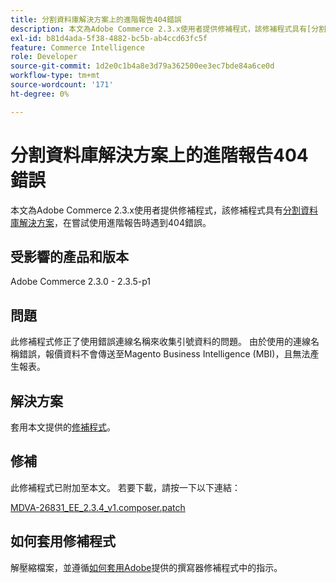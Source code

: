 ```yaml
---
title: 分割資料庫解決方案上的進階報告404錯誤
description: 本文為Adobe Commerce 2.3.x使用者提供修補程式，該修補程式具有[分割資料庫解決方案](https://devdocs.magento.com/guides/v2.3/config-guide/multi-master/multi-master.html)，在嘗試使用進階報表時發生404錯誤。
exl-id: b81d4ada-5f38-4882-bc5b-ab4ccd63fc5f
feature: Commerce Intelligence
role: Developer
source-git-commit: 1d2e0c1b4a8e3d79a362500ee3ec7bde84a6ce0d
workflow-type: tm+mt
source-wordcount: '171'
ht-degree: 0%

---
```


# 分割資料庫解決方案上的進階報告404錯誤

本文為Adobe Commerce 2.3.x使用者提供修補程式，該修補程式具有[分割資料庫解決方案](https://devdocs.magento.com/guides/v2.3/config-guide/multi-master/multi-master.html)，在嘗試使用進階報告時遇到404錯誤。

## 受影響的產品和版本

Adobe Commerce 2.3.0 - 2.3.5-p1

## 問題

此修補程式修正了使用錯誤連線名稱來收集引號資料的問題。 由於使用的連線名稱錯誤，報價資料不會傳送至Magento Business Intelligence (MBI)，且無法產生報表。

## 解決方案

套用本文提供的[修補程式](assets/MDVA-26831_EE_2.3.4_v1.composer.patch.zip)。

## 修補

此修補程式已附加至本文。 若要下載，請按一下以下連結：

[MDVA-26831\_EE\_2.3.4\_v1.composer.patch](assets/MDVA-26831_EE_2.3.4_v1.composer.patch.zip)

## 如何套用修補程式

解壓縮檔案，並遵循[如何套用Adobe](/help/how-to/general/how-to-apply-a-composer-patch-provided-by-magento.md)提供的撰寫器修補程式中的指示。
